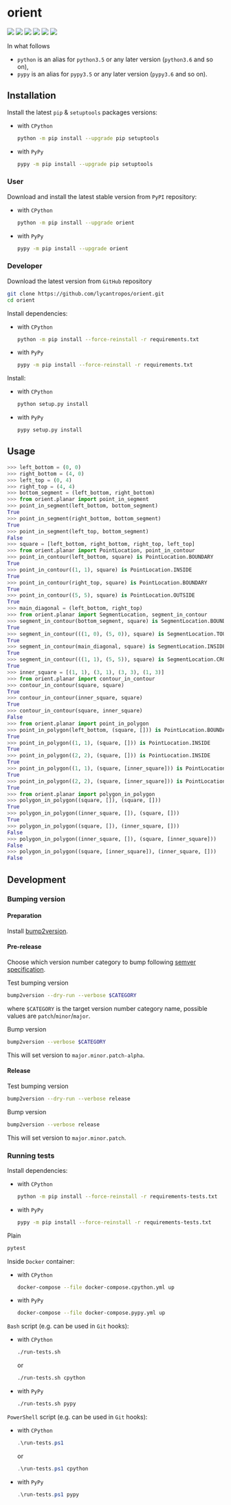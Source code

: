 orient
======

[![](https://travis-ci.com/lycantropos/orient.svg?branch=master)](https://travis-ci.com/lycantropos/orient "Travis CI")
[![](https://dev.azure.com/lycantropos/orient/_apis/build/status/lycantropos.orient?branchName=master)](https://dev.azure.com/lycantropos/orient/_build/latest?definitionId=22&branchName=master "Azure Pipelines")
[![](https://readthedocs.org/projects/orient/badge/?version=latest)](https://orient.readthedocs.io/en/latest "Documentation")
[![](https://codecov.io/gh/lycantropos/orient/branch/master/graph/badge.svg)](https://codecov.io/gh/lycantropos/orient "Codecov")
[![](https://img.shields.io/github/license/lycantropos/orient.svg)](https://github.com/lycantropos/orient/blob/master/LICENSE "License")
[![](https://badge.fury.io/py/orient.svg)](https://badge.fury.io/py/orient "PyPI")

In what follows
- `python` is an alias for `python3.5` or any later
version (`python3.6` and so on),
- `pypy` is an alias for `pypy3.5` or any later
version (`pypy3.6` and so on).

Installation
------------

Install the latest `pip` & `setuptools` packages versions:
- with `CPython`
  ```bash
  python -m pip install --upgrade pip setuptools
  ```
- with `PyPy`
  ```bash
  pypy -m pip install --upgrade pip setuptools
  ```

### User

Download and install the latest stable version from `PyPI` repository:
- with `CPython`
  ```bash
  python -m pip install --upgrade orient
  ```
- with `PyPy`
  ```bash
  pypy -m pip install --upgrade orient
  ```

### Developer

Download the latest version from `GitHub` repository
```bash
git clone https://github.com/lycantropos/orient.git
cd orient
```

Install dependencies:
- with `CPython`
  ```bash
  python -m pip install --force-reinstall -r requirements.txt
  ```
- with `PyPy`
  ```bash
  pypy -m pip install --force-reinstall -r requirements.txt
  ```

Install:
- with `CPython`
  ```bash
  python setup.py install
  ```
- with `PyPy`
  ```bash
  pypy setup.py install
  ```

Usage
-----

```python
>>> left_bottom = (0, 0)
>>> right_bottom = (4, 0)
>>> left_top = (0, 4)
>>> right_top = (4, 4)
>>> bottom_segment = (left_bottom, right_bottom)
>>> from orient.planar import point_in_segment
>>> point_in_segment(left_bottom, bottom_segment)
True
>>> point_in_segment(right_bottom, bottom_segment)
True
>>> point_in_segment(left_top, bottom_segment)
False
>>> square = [left_bottom, right_bottom, right_top, left_top]
>>> from orient.planar import PointLocation, point_in_contour
>>> point_in_contour(left_bottom, square) is PointLocation.BOUNDARY
True
>>> point_in_contour((1, 1), square) is PointLocation.INSIDE
True
>>> point_in_contour(right_top, square) is PointLocation.BOUNDARY
True
>>> point_in_contour((5, 5), square) is PointLocation.OUTSIDE
True
>>> main_diagonal = (left_bottom, right_top)
>>> from orient.planar import SegmentLocation, segment_in_contour
>>> segment_in_contour(bottom_segment, square) is SegmentLocation.BOUNDARY
True
>>> segment_in_contour(((1, 0), (5, 0)), square) is SegmentLocation.TOUCH
True
>>> segment_in_contour(main_diagonal, square) is SegmentLocation.INSIDE
True
>>> segment_in_contour(((1, 1), (5, 5)), square) is SegmentLocation.CROSS
True
>>> inner_square = [(1, 1), (3, 1), (3, 3), (1, 3)]
>>> from orient.planar import contour_in_contour
>>> contour_in_contour(square, square)
True
>>> contour_in_contour(inner_square, square)
True
>>> contour_in_contour(square, inner_square)
False
>>> from orient.planar import point_in_polygon
>>> point_in_polygon(left_bottom, (square, [])) is PointLocation.BOUNDARY
True
>>> point_in_polygon((1, 1), (square, [])) is PointLocation.INSIDE
True
>>> point_in_polygon((2, 2), (square, [])) is PointLocation.INSIDE
True
>>> point_in_polygon((1, 1), (square, [inner_square])) is PointLocation.BOUNDARY
True
>>> point_in_polygon((2, 2), (square, [inner_square])) is PointLocation.OUTSIDE
True
>>> from orient.planar import polygon_in_polygon
>>> polygon_in_polygon((square, []), (square, []))
True
>>> polygon_in_polygon((inner_square, []), (square, []))
True
>>> polygon_in_polygon((square, []), (inner_square, []))
False
>>> polygon_in_polygon((inner_square, []), (square, [inner_square]))
False
>>> polygon_in_polygon((square, [inner_square]), (inner_square, []))
False

```

Development
-----------

### Bumping version

#### Preparation

Install
[bump2version](https://github.com/c4urself/bump2version#installation).

#### Pre-release

Choose which version number category to bump following [semver
specification](http://semver.org/).

Test bumping version
```bash
bump2version --dry-run --verbose $CATEGORY
```

where `$CATEGORY` is the target version number category name, possible
values are `patch`/`minor`/`major`.

Bump version
```bash
bump2version --verbose $CATEGORY
```

This will set version to `major.minor.patch-alpha`. 

#### Release

Test bumping version
```bash
bump2version --dry-run --verbose release
```

Bump version
```bash
bump2version --verbose release
```

This will set version to `major.minor.patch`.

### Running tests

Install dependencies:
- with `CPython`
  ```bash
  python -m pip install --force-reinstall -r requirements-tests.txt
  ```
- with `PyPy`
  ```bash
  pypy -m pip install --force-reinstall -r requirements-tests.txt
  ```

Plain
```bash
pytest
```

Inside `Docker` container:
- with `CPython`
  ```bash
  docker-compose --file docker-compose.cpython.yml up
  ```
- with `PyPy`
  ```bash
  docker-compose --file docker-compose.pypy.yml up
  ```

`Bash` script (e.g. can be used in `Git` hooks):
- with `CPython`
  ```bash
  ./run-tests.sh
  ```
  or
  ```bash
  ./run-tests.sh cpython
  ```

- with `PyPy`
  ```bash
  ./run-tests.sh pypy
  ```

`PowerShell` script (e.g. can be used in `Git` hooks):
- with `CPython`
  ```powershell
  .\run-tests.ps1
  ```
  or
  ```powershell
  .\run-tests.ps1 cpython
  ```
- with `PyPy`
  ```powershell
  .\run-tests.ps1 pypy
  ```
